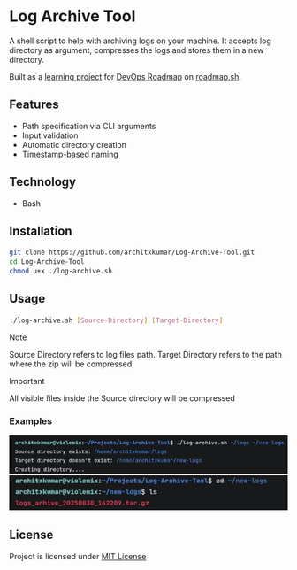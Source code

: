 # Log Archive Tool

A shell script to help with archiving logs on your machine. It accepts log directory as argument, compresses the logs and stores them in a new directory.

Built as a [learning project](https://roadmap.sh/projects/log-archive-tool) for [DevOps Roadmap](https://roadmap.sh/devops) on [roadmap.sh](https://roadmap.sh).

## Features

- Path specification via CLI arguments
- Input validation
- Automatic directory creation
- Timestamp-based naming

## Technology

- Bash

## Installation


```bash
git clone https://github.com/architxkumar/Log-Archive-Tool.git
cd Log-Archive-Tool
chmod u+x ./log-archive.sh
```

## Usage
```bash
./log-archive.sh [Source-Directory] [Target-Directory]
```

> [!NOTE]
> Source Directory refers to log files path. Target Directory refers to the path where the zip will be compressed

> [!IMPORTANT]
> All visible files inside the Source directory will be compressed

### Examples

![Screenshot of bash terminal demonstrating script usage](./img/demo.png)
![Screenshot of bash terminal showing the compressed tarball in output directory](./img/compressed_file.png)

## License

Project is licensed under [MIT License](./LICENSE)
